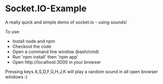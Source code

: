 Socket.IO-Example
=================

A really quick and simple demo of socket.io - using sounds!

To use:
- Install node and npm
- Checkout the code
- Open a command line window (bash/cmd)
- Run 'npm install' then 'npm app'
- Open http://localhost:3000 in your browser

Pressing keys A,S,D,F,G,H,J,K will play a random sound in all open browser windows :)
